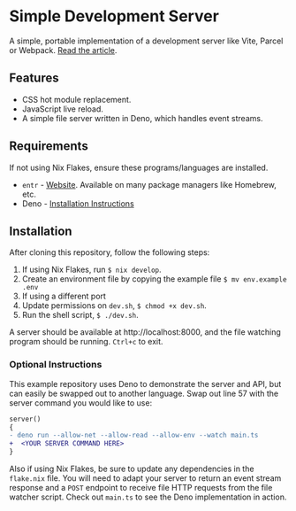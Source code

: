 # Simple Development Server

A simple, portable implementation of a development server like Vite, Parcel or
Webpack. [Read the article](https://general-metrics.com/articles/simple-hmr/).

## Features

- CSS hot module replacement.
- JavaScript live reload.
- A simple file server written in Deno, which handles event streams.

## Requirements

If not using Nix Flakes, ensure these programs/languages are installed.

- `entr` - [Website](https://eradman.com/entrproject/). Available on many
  package managers like Homebrew, etc.
- Deno -
  [Installation Instructions](https://docs.deno.com/runtime/#install-deno)

## Installation

After cloning this repository, follow the following steps:

1. If using Nix Flakes, run `$ nix develop`.
2. Create an environment file by copying the example file
   `$ mv env.example .env`
3. If using a different port
4. Update permissions on `dev.sh`, `$ chmod +x dev.sh`.
5. Run the shell script, `$ ./dev.sh`.

A server should be available at http://localhost:8000, and the file watching
program should be running. `Ctrl+c` to exit.

### Optional Instructions

This example repository uses Deno to demonstrate the server and API, but can
easily be swapped out to another language. Swap out line 57 with the server
command you would like to use:

```diff
server()
{
- deno run --allow-net --allow-read --allow-env --watch main.ts
+  <YOUR SERVER COMMAND HERE>
}
```

Also if using Nix Flakes, be sure to update any dependencies in the `flake.nix`
file. You will need to adapt your server to return an event stream response and
a `POST` endpoint to receive file HTTP requests from the file watcher script.
Check out `main.ts` to see the Deno implementation in action.
